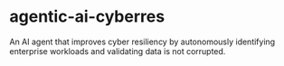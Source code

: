 # agentic-ai-cyberres
An AI agent that improves cyber resiliency by autonomously identifying enterprise workloads and validating data is not corrupted.
